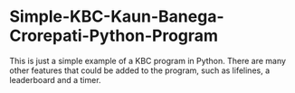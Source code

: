 # Simple-KBC-Kaun-Banega-Crorepati-Python-Program
This is just a simple example of a KBC program in Python. There are many other features that could be added to the program, such as lifelines, a leaderboard and a timer.
